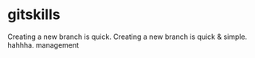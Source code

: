 # gitskills
Creating a new branch is quick.
Creating a new branch is quick & simple.
hahhha.
management
